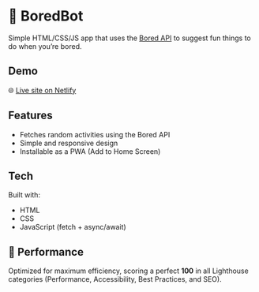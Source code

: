# 🤖 BoredBot

Simple HTML/CSS/JS app that uses the [Bored API](https://apis.scrimba.com/bored/documentation) to suggest fun things to do when you’re bored.

## Demo

🌐 [Live site on Netlify](https://aninboredbot.netlify.app/)

## Features

- Fetches random activities using the Bored API
- Simple and responsive design
- Installable as a PWA (Add to Home Screen)

## Tech

Built with:

- HTML
- CSS
- JavaScript (fetch + async/await)

## 🚀 Performance

Optimized for maximum efficiency, scoring a perfect **100** in all Lighthouse categories (Performance, Accessibility, Best Practices, and SEO).
